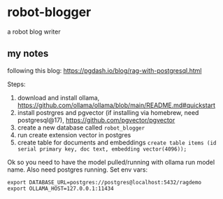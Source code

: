 # robot-blogger
a robot blog writer


## my notes

following this blog: https://pgdash.io/blog/rag-with-postgresql.html

Steps:
1. download and install ollama, https://github.com/ollama/ollama/blob/main/README.md#quickstart
2. install postrgres and pgvector (if installing via homebrew, need postgresql@17), https://github.com/pgvector/pgvector
3. create a new database called `robot_blogger`
3. run create extension vector in postgres
4. create table for documents and embeddings `create table items (id serial primary key, doc text, embedding vector(4096));`

Ok so you need to have the model pulled/running with ollama run model name. Also need postgres running. Set env vars:

```
export DATABASE_URL=postgres://postgres@localhost:5432/ragdemo
export OLLAMA_HOST=127.0.0.1:11434
```